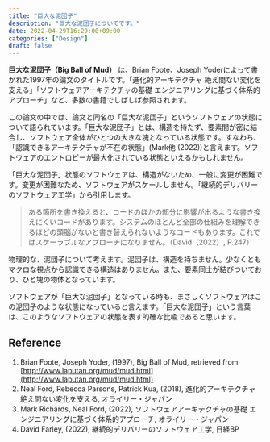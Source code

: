 ```yaml
---
title: "巨大な泥団子"
description: "巨大な泥団子についてです。"
date: 2022-04-29T16:29:00+09:00
categories: ["Design"]
draft: false
---
```


**巨大な泥団子（Big Ball of Mud）** は、Brian Foote、Joseph Yoderによって書かれた1997年の論文のタイトルです。「進化的アーキテクチャ 絶え間ない変化を支える」「ソフトウェアアーキテクチャの基礎 エンジニアリングに基づく体系的アプローチ」など、多数の書籍でしばしば参照されます。

この論文の中では、論文と同名の「巨大な泥団子」というソフトウェアの状態について語られています。「巨大な泥団子」とは、構造を持たず、要素間が密に結合し、ソフトウェア全体がひとつの大きな塊となっている状態です。すなわち、「認識できるアーキテクチャが不在の状態」(Mark他 (2022))と言えます。ソフトウェアのエントロピーが最大化されている状態といえるかもしれません。

「巨大な泥団子」状態のソフトウェアは、構造がないため、一般に変更が困難です。変更が困難なため、ソフトウェアがスケールしません。「継続的デリバリーのソフトウェア工学」から引用します。

> ある箇所を書き換えると、コードのほかの部分に影響が出るような書き換えにくいコードがあります。システムのほとんど全部の仕組みを理解できるほどの頭脳がないと書き替えられないようなコードもあります。これではスケーラブルなアプローチになりません。（David（2022）, P.247）

物理的な、泥団子について考えます。泥団子は、構造を持ちません。少なくともマクロな視点から認識できる構造はありません。また、要素同士が結びついており、ひと塊の物体となっています。

ソフトウェアが「巨大な泥団子」となっている時も、まさしくソフトウェアはこの泥団子のような状態になっていると言えます。「巨大な泥団子」という言葉は、このようなソフトウェアの状態を表す的確な比喩であると思います。

## Reference

1. Brian Foote, Joseph Yoder, (1997), Big Ball of Mud, retrieved from [http://www.laputan.org/mud/mud.html](http://www.laputan.org/mud/mud.html)
2. Neal Ford, Rebecca Parsons, Patrick Kua, (2018), 進化的アーキテクチャ 絶え間ない変化を支える, オライリー・ジャパン
3. Mark Richards, Neal Ford, (2022), ソフトウェアアーキテクチャの基礎 エンジニアリングに基づく体系的アプローチ, オライリー・ジャパン
4. David Farley, (2022), 継続的デリバリーのソフトウェア工学, 日経BP
